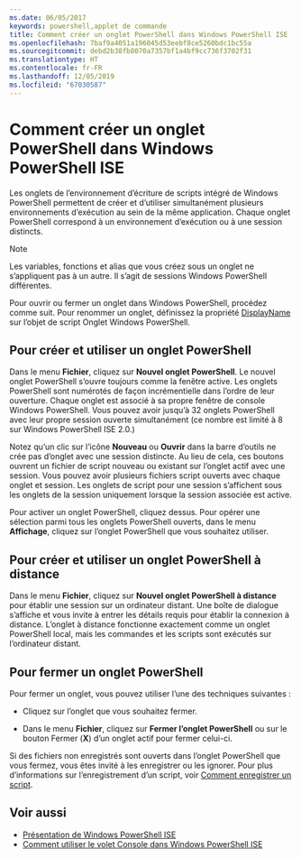```yaml
---
ms.date: 06/05/2017
keywords: powershell,applet de commande
title: Comment créer un onglet PowerShell dans Windows PowerShell ISE
ms.openlocfilehash: 7baf9a4051a196045d53eebf8ce5260bdc1bc55a
ms.sourcegitcommit: debd2b38fb8070a7357bf1a4bf9cc736f3702f31
ms.translationtype: HT
ms.contentlocale: fr-FR
ms.lasthandoff: 12/05/2019
ms.locfileid: "67030587"
---
```

# <a name="how-to-create-a-powershell-tab-in-windows-powershell-ise"></a>Comment créer un onglet PowerShell dans Windows PowerShell ISE

Les onglets de l’environnement d’écriture de scripts intégré de Windows PowerShell permettent de créer et d’utiliser simultanément plusieurs environnements d’exécution au sein de la même application.
Chaque onglet PowerShell correspond à un environnement d’exécution ou à une session distincts.

> [!NOTE]
> Les variables, fonctions et alias que vous créez sous un onglet ne s’appliquent pas à un autre. Il s’agit de sessions Windows PowerShell différentes.

Pour ouvrir ou fermer un onglet dans Windows PowerShell, procédez comme suit.
Pour renommer un onglet, définissez la propriété [DisplayName](object-model/The-PowerShellTab-Object.md#displayname) sur l’objet de script Onglet Windows PowerShell.

## <a name="to-create-and-use-a-new-powershell-tab"></a>Pour créer et utiliser un onglet PowerShell

Dans le menu **Fichier**, cliquez sur **Nouvel onglet PowerShell**. Le nouvel onglet PowerShell s’ouvre toujours comme la fenêtre active.
Les onglets PowerShell sont numérotés de façon incrémentielle dans l’ordre de leur ouverture.
Chaque onglet est associé à sa propre fenêtre de console Windows PowerShell.
Vous pouvez avoir jusqu’à 32 onglets PowerShell avec leur propre session ouverte simultanément (ce nombre est limité à 8 sur Windows PowerShell ISE 2.0.)

Notez qu’un clic sur l’icône **Nouveau** ou **Ouvrir** dans la barre d’outils ne crée pas d’onglet avec une session distincte.
Au lieu de cela, ces boutons ouvrent un fichier de script nouveau ou existant sur l’onglet actif avec une session.
Vous pouvez avoir plusieurs fichiers script ouverts avec chaque onglet et session.
Les onglets de script pour une session s’affichent sous les onglets de la session uniquement lorsque la session associée est active.

Pour activer un onglet PowerShell, cliquez dessus. Pour opérer une sélection parmi tous les onglets PowerShell ouverts, dans le menu **Affichage**, cliquez sur l’onglet PowerShell que vous souhaitez utiliser.

## <a name="to-create-and-use-a-new-remote-powershell-tab"></a>Pour créer et utiliser un onglet PowerShell à distance

Dans le menu **Fichier**, cliquez sur **Nouvel onglet PowerShell à distance** pour établir une session sur un ordinateur distant.
Une boîte de dialogue s’affiche et vous invite à entrer les détails requis pour établir la connexion à distance.
L’onglet à distance fonctionne exactement comme un onglet PowerShell local, mais les commandes et les scripts sont exécutés sur l’ordinateur distant.

## <a name="to-close-a-powershell-tab"></a>Pour fermer un onglet PowerShell

Pour fermer un onglet, vous pouvez utiliser l’une des techniques suivantes :

- Cliquez sur l’onglet que vous souhaitez fermer.

- Dans le menu **Fichier**, cliquez sur **Fermer l’onglet PowerShell** ou sur le bouton Fermer (**X**) d’un onglet actif pour fermer celui-ci.

Si des fichiers non enregistrés sont ouverts dans l’onglet PowerShell que vous fermez, vous êtes invité à les enregistrer ou les ignorer.
Pour plus d’informations sur l’enregistrement d’un script, voir [Comment enregistrer un script](How-to-Write-and-Run-Scripts-in-the-Windows-PowerShell-ISE.md#how-to-save-a-script).

## <a name="see-also"></a>Voir aussi

- [Présentation de Windows PowerShell ISE](Introducing-the-Windows-PowerShell-ISE.md)
- [Comment utiliser le volet Console dans Windows PowerShell ISE](How-to-Use-the-Console-Pane-in-the-Windows-PowerShell-ISE.md)
